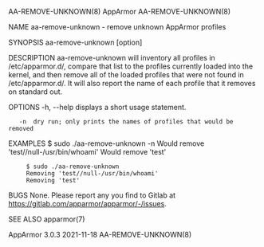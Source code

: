 AA-REMOVE-UNKNOWN(8)                                                                     AppArmor                                                                     AA-REMOVE-UNKNOWN(8)

NAME
       aa-remove-unknown - remove unknown AppArmor profiles

SYNOPSIS
       aa-remove-unknown [option]

DESCRIPTION
       aa-remove-unknown will inventory all profiles in /etc/apparmor.d/, compare that list to the profiles currently loaded into the kernel, and then remove all of the loaded profiles
       that were not found in /etc/apparmor.d/. It will also report the name of each profile that it removes on standard out.

OPTIONS
       -h, --help
           displays a short usage statement.

       -n  dry run; only prints the names of profiles that would be removed

EXAMPLES
         $ sudo ./aa-remove-unknown -n
         Would remove 'test//null-/usr/bin/whoami'
         Would remove 'test'

         $ sudo ./aa-remove-unknown
         Removing 'test//null-/usr/bin/whoami'
         Removing 'test'

BUGS
       None. Please report any you find to Gitlab at <https://gitlab.com/apparmor/apparmor/-/issues>.

SEE ALSO
       apparmor(7)

AppArmor 3.0.3                                                                          2021-11-18                                                                    AA-REMOVE-UNKNOWN(8)
